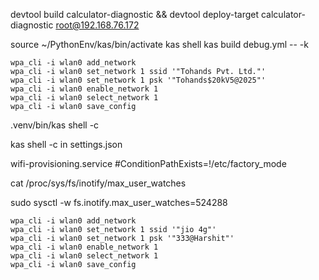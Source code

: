 devtool build calculator-diagnostic && devtool deploy-target calculator-diagnostic root@192.168.76.172

source ~/PythonEnv/kas/bin/activate
kas shell 
kas build debug.yml -- -k


	wpa_cli -i wlan0 add_network
	wpa_cli -i wlan0 set_network 1 ssid '"Tohands Pvt. Ltd."'
	wpa_cli -i wlan0 set_network 1 psk '"Tohands$20kV5@2025"'
	wpa_cli -i wlan0 enable_network 1
	wpa_cli -i wlan0 select_network 1
	wpa_cli -i wlan0 save_config

.venv/bin/kas shell -c

kas shell -c in settings.json

wifi-provisioning.service
#ConditionPathExists=!/etc/factory_mode



cat /proc/sys/fs/inotify/max_user_watches

sudo sysctl -w fs.inotify.max_user_watches=524288



    wpa_cli -i wlan0 add_network
	wpa_cli -i wlan0 set_network 1 ssid '"jio 4g"'
	wpa_cli -i wlan0 set_network 1 psk '"333@Harshit"'
	wpa_cli -i wlan0 enable_network 1
	wpa_cli -i wlan0 select_network 1
	wpa_cli -i wlan0 save_config